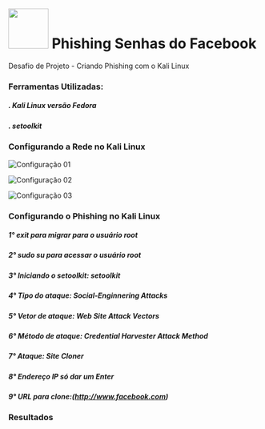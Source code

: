 # <img src="https://avatars1.githubusercontent.com/u/26231823?s=280&v=4" width="80" height="80"> Phishing Senhas do Facebook
Desafio de Projeto - Criando Phishing com o Kali Linux

###  Ferramentas Utilizadas:
##### . Kali Linux versão Fedora
##### . setoolkit

### Configurando a Rede no Kali Linux

![Configuração 01](https://github.com/data1991/dio-cibersecurity-phishing/assets/144493849/ce982902-1459-4b55-9aac-e9668eea77f6)

![Configuração 02](https://github.com/data1991/dio-cibersecurity-phishing/assets/144493849/e18e4fd8-eecd-4ff2-8203-80be3fea33a0)

![Configuração 03](https://github.com/data1991/dio-cibersecurity-phishing/assets/144493849/94043af1-213a-4361-a899-b7f0f746ecfe)

### Configurando o Phishing no Kali Linux

##### 1° exit para migrar para o usuário root
##### 2° sudo su para acessar o usuário root
##### 3° Iniciando o setoolkit: setoolkit
##### 4° Tipo do ataque: Social-Enginnering Attacks
##### 5° Vetor de ataque: Web Site Attack Vectors
##### 6° Método de ataque: Credential Harvester Attack Method
##### 7° Ataque: Site Cloner
##### 8° Endereço IP só dar um Enter
##### 9° URL para clone:(http://www.facebook.com)

### Resultados


